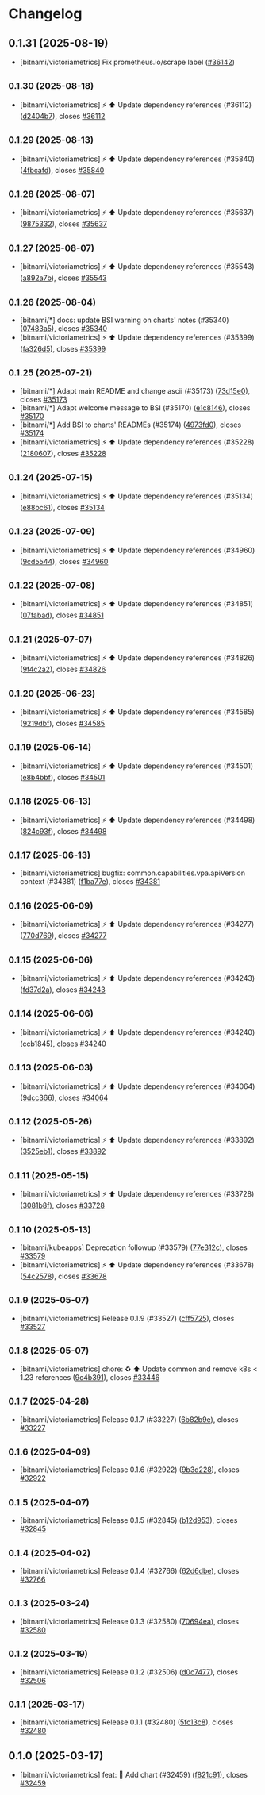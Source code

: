 # Changelog

## 0.1.31 (2025-08-19)

* [bitnami/victoriametrics] Fix prometheus.io/scrape label ([#36142](https://github.com/bitnami/charts/pull/36142))

## <small>0.1.30 (2025-08-18)</small>

* [bitnami/victoriametrics] :zap: :arrow_up: Update dependency references (#36112) ([d2404b7](https://github.com/bitnami/charts/commit/d2404b77c7d23c0197ae6d524d797960f33a0e7a)), closes [#36112](https://github.com/bitnami/charts/issues/36112)

## <small>0.1.29 (2025-08-13)</small>

* [bitnami/victoriametrics] :zap: :arrow_up: Update dependency references (#35840) ([4fbcafd](https://github.com/bitnami/charts/commit/4fbcafde41f4a2d76a85ddeed38bd3346f023a0c)), closes [#35840](https://github.com/bitnami/charts/issues/35840)

## <small>0.1.28 (2025-08-07)</small>

* [bitnami/victoriametrics] :zap: :arrow_up: Update dependency references (#35637) ([9875332](https://github.com/bitnami/charts/commit/987533241b3a5253ab5a99fbdbc2e8d5c19d86e2)), closes [#35637](https://github.com/bitnami/charts/issues/35637)

## <small>0.1.27 (2025-08-07)</small>

* [bitnami/victoriametrics] :zap: :arrow_up: Update dependency references (#35543) ([a892a7b](https://github.com/bitnami/charts/commit/a892a7b1597b006acb1aab024432572ec1264a3d)), closes [#35543](https://github.com/bitnami/charts/issues/35543)

## <small>0.1.26 (2025-08-04)</small>

* [bitnami/*] docs: update BSI warning on charts' notes (#35340) ([07483a5](https://github.com/bitnami/charts/commit/07483a5ed964b409266dc025e4b55bf2eb0f621c)), closes [#35340](https://github.com/bitnami/charts/issues/35340)
* [bitnami/victoriametrics] :zap: :arrow_up: Update dependency references (#35399) ([fa326d5](https://github.com/bitnami/charts/commit/fa326d5de3629956f9b29ceef2872faca4f08055)), closes [#35399](https://github.com/bitnami/charts/issues/35399)

## <small>0.1.25 (2025-07-21)</small>

* [bitnami/*] Adapt main README and change ascii (#35173) ([73d15e0](https://github.com/bitnami/charts/commit/73d15e03e04647efa902a1d14a09ea8657429cd0)), closes [#35173](https://github.com/bitnami/charts/issues/35173)
* [bitnami/*] Adapt welcome message to BSI (#35170) ([e1c8146](https://github.com/bitnami/charts/commit/e1c8146831516fb35de736a6f3fd10e5e7a44286)), closes [#35170](https://github.com/bitnami/charts/issues/35170)
* [bitnami/*] Add BSI to charts' READMEs (#35174) ([4973fd0](https://github.com/bitnami/charts/commit/4973fd08dd7e95398ddcc4054538023b542e19f2)), closes [#35174](https://github.com/bitnami/charts/issues/35174)
* [bitnami/victoriametrics] :zap: :arrow_up: Update dependency references (#35228) ([2180607](https://github.com/bitnami/charts/commit/21806077d29f82062ff816119aeeb4722b434758)), closes [#35228](https://github.com/bitnami/charts/issues/35228)

## <small>0.1.24 (2025-07-15)</small>

* [bitnami/victoriametrics] :zap: :arrow_up: Update dependency references (#35134) ([e88bc61](https://github.com/bitnami/charts/commit/e88bc61390d8aebd13f96b063bb6769c4ae90057)), closes [#35134](https://github.com/bitnami/charts/issues/35134)

## <small>0.1.23 (2025-07-09)</small>

* [bitnami/victoriametrics] :zap: :arrow_up: Update dependency references (#34960) ([9cd5544](https://github.com/bitnami/charts/commit/9cd5544d782649d4a6158b3ec68bcc0c34501024)), closes [#34960](https://github.com/bitnami/charts/issues/34960)

## <small>0.1.22 (2025-07-08)</small>

* [bitnami/victoriametrics] :zap: :arrow_up: Update dependency references (#34851) ([07fabad](https://github.com/bitnami/charts/commit/07fabad2477de05398b17a2b6ea69264051f2d6a)), closes [#34851](https://github.com/bitnami/charts/issues/34851)

## <small>0.1.21 (2025-07-07)</small>

* [bitnami/victoriametrics] :zap: :arrow_up: Update dependency references (#34826) ([9f4c2a2](https://github.com/bitnami/charts/commit/9f4c2a22e8e2a90e55ff4682954e866dfb8c1c24)), closes [#34826](https://github.com/bitnami/charts/issues/34826)

## <small>0.1.20 (2025-06-23)</small>

* [bitnami/victoriametrics] :zap: :arrow_up: Update dependency references (#34585) ([9219dbf](https://github.com/bitnami/charts/commit/9219dbfbfa4300a385af587dee7c56765a35c0ff)), closes [#34585](https://github.com/bitnami/charts/issues/34585)

## <small>0.1.19 (2025-06-14)</small>

* [bitnami/victoriametrics] :zap: :arrow_up: Update dependency references (#34501) ([e8b4bbf](https://github.com/bitnami/charts/commit/e8b4bbf7d6d049b9599ee7dc4650ff22f943f291)), closes [#34501](https://github.com/bitnami/charts/issues/34501)

## <small>0.1.18 (2025-06-13)</small>

* [bitnami/victoriametrics] :zap: :arrow_up: Update dependency references (#34498) ([824c93f](https://github.com/bitnami/charts/commit/824c93f30ac6c4b5a96c80fdc7172ebc67575b91)), closes [#34498](https://github.com/bitnami/charts/issues/34498)

## <small>0.1.17 (2025-06-13)</small>

* [bitnami/victoriametrics] bugfix: common.capabilities.vpa.apiVersion context (#34381) ([f1ba77e](https://github.com/bitnami/charts/commit/f1ba77e9d46dfbeb9263ac773d2c293669228abb)), closes [#34381](https://github.com/bitnami/charts/issues/34381)

## <small>0.1.16 (2025-06-09)</small>

* [bitnami/victoriametrics] :zap: :arrow_up: Update dependency references (#34277) ([770d769](https://github.com/bitnami/charts/commit/770d769c828d73865cd108cdf002638d46a400c2)), closes [#34277](https://github.com/bitnami/charts/issues/34277)

## <small>0.1.15 (2025-06-06)</small>

* [bitnami/victoriametrics] :zap: :arrow_up: Update dependency references (#34243) ([fd37d2a](https://github.com/bitnami/charts/commit/fd37d2a0141b83098a8e73938dcaa655aa56b5d4)), closes [#34243](https://github.com/bitnami/charts/issues/34243)

## <small>0.1.14 (2025-06-06)</small>

* [bitnami/victoriametrics] :zap: :arrow_up: Update dependency references (#34240) ([ccb1845](https://github.com/bitnami/charts/commit/ccb184544d8055c9658f5ad9e60f33e99ac4e7b6)), closes [#34240](https://github.com/bitnami/charts/issues/34240)

## <small>0.1.13 (2025-06-03)</small>

* [bitnami/victoriametrics] :zap: :arrow_up: Update dependency references (#34064) ([9dcc366](https://github.com/bitnami/charts/commit/9dcc366f8651b5c9bacd58e89946cc64ab13ef03)), closes [#34064](https://github.com/bitnami/charts/issues/34064)

## <small>0.1.12 (2025-05-26)</small>

* [bitnami/victoriametrics] :zap: :arrow_up: Update dependency references (#33892) ([3525eb1](https://github.com/bitnami/charts/commit/3525eb1e80566d54c52d0e94b9f5af368b358c22)), closes [#33892](https://github.com/bitnami/charts/issues/33892)

## <small>0.1.11 (2025-05-15)</small>

* [bitnami/victoriametrics] :zap: :arrow_up: Update dependency references (#33728) ([3081b8f](https://github.com/bitnami/charts/commit/3081b8f0e7e13e5ba5e5f894c29023f2f14e272b)), closes [#33728](https://github.com/bitnami/charts/issues/33728)

## <small>0.1.10 (2025-05-13)</small>

* [bitnami/kubeapps] Deprecation followup (#33579) ([77e312c](https://github.com/bitnami/charts/commit/77e312c1772d4d7c4dc5d3ac0e80f4e452e3a062)), closes [#33579](https://github.com/bitnami/charts/issues/33579)
* [bitnami/victoriametrics] :zap: :arrow_up: Update dependency references (#33678) ([54c2578](https://github.com/bitnami/charts/commit/54c25788c4bc6f78321cc010a3d2315e9248cb78)), closes [#33678](https://github.com/bitnami/charts/issues/33678)

## <small>0.1.9 (2025-05-07)</small>

* [bitnami/victoriametrics] Release 0.1.9 (#33527) ([cff5725](https://github.com/bitnami/charts/commit/cff5725baa84be2b6143aa3fd52b320379232c5c)), closes [#33527](https://github.com/bitnami/charts/issues/33527)

## <small>0.1.8 (2025-05-07)</small>

* [bitnami/victoriametrics] chore: :recycle: :arrow_up: Update common and remove k8s < 1.23 references ([9c4b391](https://github.com/bitnami/charts/commit/9c4b391a094af71dbfec77be180600db7504378c)), closes [#33446](https://github.com/bitnami/charts/issues/33446)

## <small>0.1.7 (2025-04-28)</small>

* [bitnami/victoriametrics] Release 0.1.7 (#33227) ([6b82b9e](https://github.com/bitnami/charts/commit/6b82b9ea3a395d422942b1670cd97ec2050294bd)), closes [#33227](https://github.com/bitnami/charts/issues/33227)

## <small>0.1.6 (2025-04-09)</small>

* [bitnami/victoriametrics] Release 0.1.6 (#32922) ([9b3d228](https://github.com/bitnami/charts/commit/9b3d2289ce723d5f31592dfd528afd2e568a537b)), closes [#32922](https://github.com/bitnami/charts/issues/32922)

## <small>0.1.5 (2025-04-07)</small>

* [bitnami/victoriametrics] Release 0.1.5 (#32845) ([b12d953](https://github.com/bitnami/charts/commit/b12d953dfcd8517f530b6f43e3cc4e56bcc865e4)), closes [#32845](https://github.com/bitnami/charts/issues/32845)

## <small>0.1.4 (2025-04-02)</small>

* [bitnami/victoriametrics] Release 0.1.4 (#32766) ([62d6dbe](https://github.com/bitnami/charts/commit/62d6dbea2d2902ba3d702bf32aa364e0d4482070)), closes [#32766](https://github.com/bitnami/charts/issues/32766)

## <small>0.1.3 (2025-03-24)</small>

* [bitnami/victoriametrics] Release 0.1.3 (#32580) ([70694ea](https://github.com/bitnami/charts/commit/70694ea7553fb0ae4c2aafe7b002937ad2707492)), closes [#32580](https://github.com/bitnami/charts/issues/32580)

## <small>0.1.2 (2025-03-19)</small>

* [bitnami/victoriametrics] Release 0.1.2 (#32506) ([d0c7477](https://github.com/bitnami/charts/commit/d0c7477b0d2a7a8e183a58a27dc16ace695cbf06)), closes [#32506](https://github.com/bitnami/charts/issues/32506)

## <small>0.1.1 (2025-03-17)</small>

* [bitnami/victoriametrics] Release 0.1.1 (#32480) ([5fc13c8](https://github.com/bitnami/charts/commit/5fc13c8ebef052293f9652994e4d4c5094ea108f)), closes [#32480](https://github.com/bitnami/charts/issues/32480)

## 0.1.0 (2025-03-17)

* [bitnami/victoriametrics] feat: :tada: Add chart (#32459) ([f821c91](https://github.com/bitnami/charts/commit/f821c917d8fb1c243bce889ed9d372ef7be979f9)), closes [#32459](https://github.com/bitnami/charts/issues/32459)
